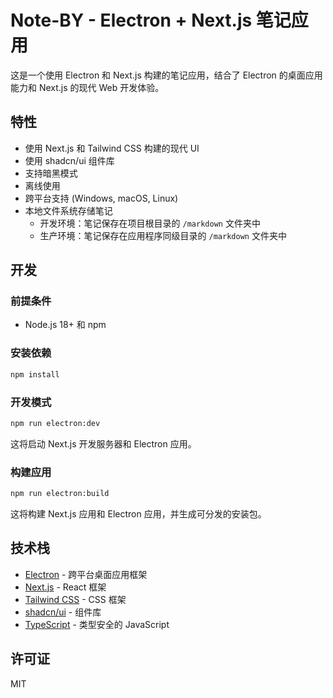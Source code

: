 # Note-BY - Electron + Next.js 笔记应用

这是一个使用 Electron 和 Next.js 构建的笔记应用，结合了 Electron 的桌面应用能力和 Next.js 的现代 Web 开发体验。

## 特性

- 使用 Next.js 和 Tailwind CSS 构建的现代 UI
- 使用 shadcn/ui 组件库
- 支持暗黑模式
- 离线使用
- 跨平台支持 (Windows, macOS, Linux)
- 本地文件系统存储笔记
  - 开发环境：笔记保存在项目根目录的 `/markdown` 文件夹中
  - 生产环境：笔记保存在应用程序同级目录的 `/markdown` 文件夹中

## 开发

### 前提条件

- Node.js 18+ 和 npm

### 安装依赖

```bash
npm install
```

### 开发模式

```bash
npm run electron:dev
```

这将启动 Next.js 开发服务器和 Electron 应用。

### 构建应用

```bash
npm run electron:build
```

这将构建 Next.js 应用和 Electron 应用，并生成可分发的安装包。

## 技术栈

- [Electron](https://www.electronjs.org/) - 跨平台桌面应用框架
- [Next.js](https://nextjs.org/) - React 框架
- [Tailwind CSS](https://tailwindcss.com/) - CSS 框架
- [shadcn/ui](https://ui.shadcn.com/) - 组件库
- [TypeScript](https://www.typescriptlang.org/) - 类型安全的 JavaScript

## 许可证

MIT